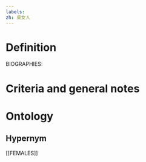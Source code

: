 ```yaml
---
labels: 
zh: 吳女人
---
```


# Definition
BIOGRAPHIES:
# Criteria and general notes
# Ontology

## Hypernym
[[FEMALES]]